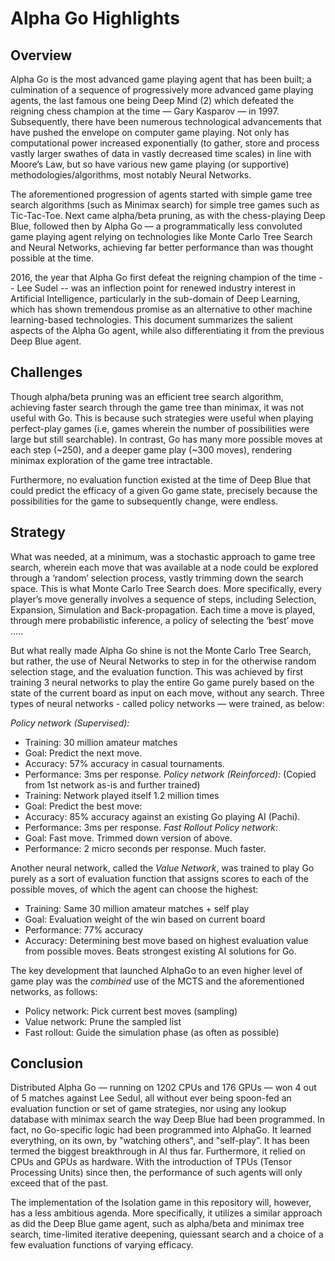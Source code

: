 # Alpha Go Highlights

## Overview

Alpha Go is the most advanced game playing agent that has been built; a culmination of a sequence of progressively more advanced game playing agents, the last famous one being Deep Mind (2) which defeated the reigning chess champion at the time — Gary Kasparov — in 1997. Subsequently, there have been numerous technological advancements that have pushed the envelope on computer game playing. Not only has computational power increased exponentially (to gather, store and process vastly larger swathes of data in vastly decreased time scales) in line with Moore’s Law, but so have various new game playing (or supportive) methodologies/algorithms, most notably Neural Networks.

The aforementioned progression of agents started with simple game tree search algorithms (such as Minimax search) for simple tree games such as Tic-Tac-Toe. Next came alpha/beta pruning, as with the chess-playing Deep Blue, followed then by Alpha Go — a programmatically less convoluted game playing agent relying on technologies like Monte Carlo Tree Search and Neural Networks, achieving far better performance than was thought possible at the time.

2016, the year that Alpha Go first defeat the reigning champion of the time -- Lee Sudel -- was an inflection point for renewed industry interest in Artificial Intelligence, particularly in the sub-domain of Deep Learning, which has shown tremendous promise as an alternative to other machine learning-based technologies. This document summarizes the salient aspects of the Alpha Go agent, while also differentiating it from the previous Deep Blue agent.

## Challenges

Though alpha/beta pruning was an efficient tree search algorithm, achieving faster search through the game tree than minimax, it was not useful with Go. This is because such strategies were useful when playing perfect-play games (i.e, games wherein the number of possibilities were large but still searchable). In contrast, Go has many more possible moves at each step (~250), and a deeper game play (~300 moves), rendering minimax exploration of the game tree intractable.

Furthermore, no evaluation function existed at the time of Deep Blue that could predict the efficacy of a given Go game state, precisely because the possibilities for the game to subsequently change, were endless.

## Strategy

What was needed, at a minimum, was a stochastic approach to game tree search, wherein each move that was available at a node could be explored through a ‘random’ selection process, vastly trimming down the search space. This is what Monte Carlo Tree Search does. More specifically, every player’s move generally involves a sequence of steps, including Selection, Expansion, Simulation and Back-propagation. Each time a move is played, through mere probabilistic inference, a policy of selecting the ‘best’ move …..

But what really made Alpha Go shine is not the Monte Carlo Tree Search, but rather, the use of Neural Networks to step in for the otherwise random selection stage, and the evaluation function. This was achieved by first training 3 neural networks to play the entire Go game purely based on the state of the current board as input on each move, without any search. Three types of neural networks - called policy networks — were trained, as below:

*Policy network (Supervised):*
- Training: 30 million amateur matches
- Goal: Predict the next move.
- Accuracy: 57% accuracy in casual tournaments.
- Performance: 3ms per response.
*Policy network (Reinforced):* (Copied from 1st network as-is and further trained)
- Training: Network played itself 1.2 million times
- Goal: Predict the best move:
- Accuracy: 85% accuracy against an existing Go playing AI (Pachi). 
- Performance: 3ms per response.
*Fast Rollout Policy network:*
- Goal: Fast move. Trimmed down version of above.
- Performance: 2 micro seconds per response. Much faster.

Another neural network, called the _Value Network_, was trained to play Go purely as a sort of evaluation function that assigns scores to each of the possible moves, of which the agent can choose the highest:
- Training: Same 30 million amateur matches + self play
- Goal: Evaluation weight of the win based on current board
- Performance: 77% accuracy
- Accuracy: Determining best move based on highest evaluation value from possible moves. Beats strongest existing AI solutions for Go.

The key development that launched AlphaGo to an even higher level of game play was the _combined_ use of the MCTS and the aforementioned networks, as follows:
- Policy network: Pick current best moves (sampling)
- Value network: Prune the sampled list
- Fast rollout: Guide the simulation phase (as often as possible)

## Conclusion

Distributed Alpha Go — running on 1202 CPUs and 176 GPUs — won 4 out of 5 matches against Lee Sedul, all without ever being spoon-fed an evaluation function or set of game strategies, nor using any lookup database with minimax search the way Deep Blue had been programmed. In fact, no Go-specific logic had been programmed into AlphaGo. It learned everything, on its own, by "watching others", and "self-play”. It has been termed the biggest breakthrough in AI thus far. Furthermore, it relied on CPUs and GPUs as hardware. With the introduction of TPUs (Tensor Processing Units) since then, the performance of such agents will only exceed that of the past.

The implementation of the Isolation game in this repository will, however, has a less ambitious agenda. More specifically, it utilizes a similar approach as did the Deep Blue game agent, such as alpha/beta and minimax tree search, time-limited iterative deepening, quiessant search and a choice of a few evaluation functions of varying efficacy.

